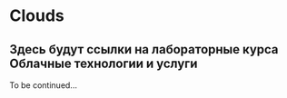# Clouds

## Здесь будут ссылки на лабораторные курса Облачные технологии и услуги

To be continued...
